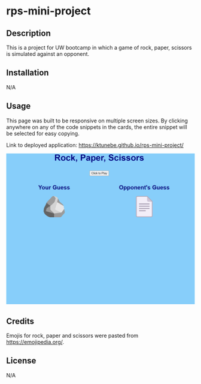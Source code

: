 # rps-mini-project

## Description

This is a project for UW bootcamp in which a game of rock, paper, scissors is simulated against an opponent.

## Installation

N/A

## Usage

This page was built to be responsive on multiple screen sizes. By clicking anywhere on any of the code snippets in the cards, the entire snippet will be selected for easy copying.

Link to deployed application: https://ktunebe.github.io/rps-mini-project/

![Screenshot of the RPS Game Page](assets/images/rock-paper-scissors-page.png)

## Credits

Emojis for rock, paper and scissors were pasted from https://emojipedia.org/.

## License

N/A